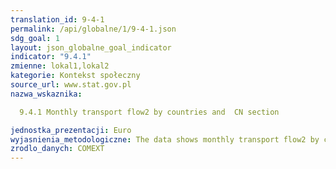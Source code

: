 ```yaml
---
translation_id: 9-4-1
permalink: /api/globalne/1/9-4-1.json
sdg_goal: 1
layout: json_globalne_goal_indicator
indicator: "9.4.1"
zmienne: lokal1,lokal2
kategorie: Kontekst społeczny
source_url: www.stat.gov.pl
nazwa_wskaznika:  
  9.4.1 Monthly transport flow2 by countries and  CN section
jednostka_prezentacji: Euro
wyjasnienia_metodologiczne: The data shows monthly transport flow2 by countries and  CN section
zrodlo_danych: COMEXT
---
```

